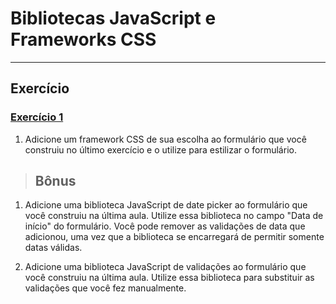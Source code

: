 # Bibliotecas JavaScript e Frameworks CSS

---

## Exercício

### [Exercício 1](./exercise_1/)

1. Adicione um framework CSS de sua escolha ao formulário que você construiu no último exercício e o utilize para estilizar o formulário.

> ## Bônus

1. Adicione uma biblioteca JavaScript de date picker ao formulário que você construiu na última aula. Utilize essa biblioteca no campo "Data de início" do formulário. Você pode remover as validações de data que adicionou, uma vez que a biblioteca se encarregará de permitir somente datas válidas.

2. Adicione uma biblioteca JavaScript de validações ao formulário que você construiu na última aula. Utilize essa biblioteca para substituir as validações que você fez manualmente.
